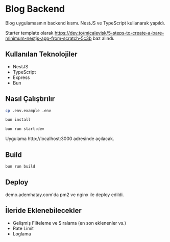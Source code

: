 # Blog Backend

Blog uygulamasının backend kısmı. NestJS ve TypeScript kullanarak yapıldı.

Starter template olarak https://dev.to/micalevisk/5-steps-to-create-a-bare-minimum-nestjs-app-from-scratch-5c3b baz alındı.

## Kullanılan Teknolojiler

- NestJS
- TypeScript
- Express
- Bun

## Nasıl Çalıştırılır

```bash
cp .env.example .env

bun install

bun run start:dev
```

Uygulama http://localhost:3000 adresinde açılacak.

## Build

```bash
bun run build
```

## Deploy
demo.ademhatay.com'da pm2 ve nginx ile deploy edildi.

## İleride Eklenebilecekler

- Gelişmiş Filteleme ve Sıralama (en son eklenenler vs.)
- Rate Limit
- Loglama
